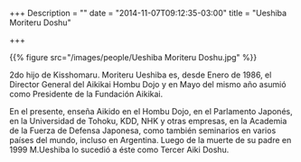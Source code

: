 +++
Description = ""
date = "2014-11-07T09:12:35-03:00"
title = "Ueshiba Moriteru Doshu"

+++


{{% figure src="/images/people/Ueshiba Moriteru Doshu.jpg" %}}


2do hijo de Kisshomaru. Moriteru Ueshiba es, desde Enero de 1986,  el
Director General del Aikikai Hombu Dojo y en Mayo del mismo año asumió como
Presidente de la Fundación Aikikai.

En el presente, enseña Aikido en el Hombu Dojo, en el Parlamento Japonés, en la
Universidad de Tohoku, KDD, NHK y otras empresas, en la Academia de la Fuerza
de Defensa Japonesa, como también seminarios en varios países del mundo,
incluso en Argentina. Luego de la muerte de su padre en 1999 M.Ueshiba lo
sucedió a éste como Tercer Aiki Doshu.
